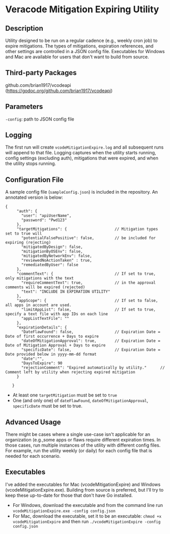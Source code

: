# Veracode Mitigation Expiring Utility

## Description
Utility designed to be run on a regular cadence (e.g., weekly cron job) to expire mitigations. 
The types of mitigations, expiration references, and other settings are controlled in a JSON config file. Executables
for Windows and Mac are available for users that don't want to build from source.

## Third-party Packages
github.com/brian1917/vcodeapi (https://godoc.org/github.com/brian1917/vcodeapi)

## Parameters
`-config`: path to JSON config file

## Logging
The first run will create `vcodeMitigationExpire.log` and all subsequent runs will append to that file.
Logging captures when the utility starts running, config settings (excluding auth), mitigations that were expired, 
and when the utility stops running.

## Configuration File
A sample config file (`sampleConfig.json`) is included in the repository. An annotated version is below:
```
{
     "auth": {
       "user": "apiUserName",
       "password": "Pwd123"
     },
     "targetMitigations": {                     // Mitigation types set to true will
       "potentialFalsePositive": false,         // be included for expiring (rejecting)
       "mitigatedByDesign": false,
       "mitigationByOSEnv": false,
       "mitigatedByNetworkEnv": false,
       "reviewedNoActionTaken" : true,
       "remediatedByUser": false
     },
     "commentText": {                           // If set to true, only mitigations with the text
       "requireCommentText": true,              // in the approval comments will be expired (rejected)
       "text": "INCLUDE IN EXPIRATION UTILITY"
     },
     "appScope": {                              // If set to false, all apps in account are used.
       "limitAppList": false,                   // If set to true, specify a text file with app IDs on each line
       "appListTextFile": ""
     },
     "expirationDetails": {
       "DateFlawFound": false,                  // Expiration Date = Date of first occurrence + Days to expire
       "dateOfMitigationApproval": true,        // Expiration Date = Date of Mitigation Approval + Days to expire
       "specificDate": false,                   // Expiration Date = Date provided below in yyyy-mm-dd format
       "date":"",
       "DaysToExpire": 90
       "rejectionComment": "Expired automatically by utility."      // Comment left by utility when rejecting expired mitigation
     }

   }
 ```
* At least one `targetMitigation` must be set to `true`
* One (and only one) of `dateFlawFound`, `dateOfMitigationApproval`, `specificDate` must be set to true.

## Advanced Usage
There might be cases where a single use-case isn't applicable for an organization (e.g.,some apps or
flaws require different expiration times. In those cases, run multiple instances of the utility with different config files.
For example, run the utility weekly (or daily) for each config file that is needed for each scenario.

## Executables
I've added the executables for Mac (vcodeMitigationExpire) and Windows (vcodeMitigationExpire.exe).
Building from source is preferred, but I'll try to keep these up-to-date for those that don't have Go installed.
* For Windows, download the executable and from the command line run `vcodeMitigationExpire.exe -config config.json`
* For Mac, download the executable, set it to be an executable: `chmod +x vcodeMitigationExpire` and then run `./vcodeMitigationExpire -config config.json`